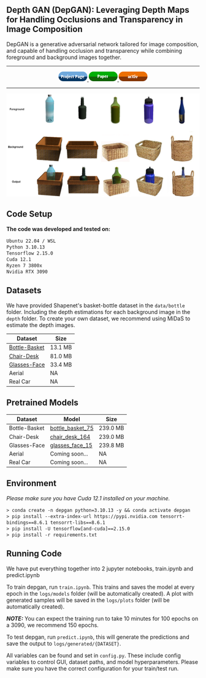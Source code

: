 ## Depth GAN (DepGAN): Leveraging Depth Maps for Handling Occlusions and Transparency in Image Composition

DepGAN is a generative adversarial network tailored for image composition, and capable of handling occlusion and transparency while combining foreground and background images together.

____________________________________________________
<div align="center">
  <a href="https://amrtsg.github.io/DepGAN/">
    <img src="https://github.com/amrtsg/DepGAN/blob/master/misc/project.png" alt="AltText">
  </a>
  <a href="https://arxiv.org/pdf/2407.11890v1">
    <img src="https://github.com/amrtsg/DepGAN/blob/master/misc/paper.png" alt="AltText">
  </a>
  <a href="https://arxiv.org/abs/2407.11890">
    <img src="https://github.com/amrtsg/DepGAN/blob/master/misc/arxiv.png" alt="AltText">
  </a>
</div>

_____________________________________________________

![alt text](https://github.com/amrtsg/DepGAN/blob/master/misc/results.jpg)
## Code Setup

**The code was developed and tested on:** <br>
```
Ubuntu 22.04 / WSL
Python 3.10.13
Tensorflow 2.15.0
Cuda 12.1
Ryzen 7 3800x
Nvidia RTX 3090
```

## Datasets

We have provided Shapenet's basket-bottle dataset in the ```data/bottle``` folder. Including the depth estimations for each background image in the ```depth``` folder.
To create your own dataset, we recommend using MiDaS to estimate the depth images.

Dataset | Size |
--- | --- |
[Bottle-Basket](https://drive.google.com/file/d/1xdrbT9aP5RvBCTyGSMiFEF1ztcG9NT_H/view?usp=drive_link) | 13.1 MB |
[Chair-Desk](https://drive.google.com/file/d/12NphGNRbpYttm3R1j60BGODZR6XegDRK/view?usp=drive_link) | 81.0 MB |
[Glasses-Face](https://drive.google.com/file/d/1HrPTLrZyLImmMUEJaDxbJnhEpt8ZiWKB/view?usp=drive_link) | 33.4 MB |
Aerial | NA |
Real Car | NA |

## Pretrained Models

Dataset | Model | Size |
--- | --- | --- |
Bottle-Basket | [bottle_basket_75](https://drive.google.com/file/d/1Jgk2CX2lxvhVznXc9CkR7TXWcq02bzAd/view?usp=drive_link) | 239.0 MB |
Chair-Desk | [chair_desk_164](https://drive.google.com/file/d/1qmmy5vO-TrVjOWNqE_C3A8xAHo11X34c/view?usp=drive_link) | 239.0 MB |
Glasses-Face | [glasses_face_15](https://drive.google.com/file/d/1L1gNnYrD-dE6SVp7el0L2wNDa0Pj1AvI/view?usp=drive_link) | 239.8 MB |
Aerial | Coming soon... | NA |
Real Car | Coming soon... | NA |

## Environment

*Please make sure you have Cuda 12.1 installed on your machine.*
```
> conda create -n depgan python=3.10.13 -y && conda activate depgan
> pip install --extra-index-url https://pypi.nvidia.com tensorrt-bindings==8.6.1 tensorrt-libs==8.6.1
> pip install -U tensorflow[and-cuda]==2.15.0
> pip install -r requirements.txt
```
## Running Code

We have put everything together into 2 jupyter notebooks, train.ipynb and predict.ipynb

To train depgan, run ```train.ipynb```. This trains and saves the model at every epoch in the ```logs/models``` folder (will be automatically created). A plot with generated samples will be saved in the ```logs/plots``` folder (will be automatically created).

<strong>*NOTE:*</strong> You can expect the training run to take 10 minutes for 100 epochs on a 3090, we recommend 150 epochs.

To test depgan, run ```predict.ipynb```, this will generate the predictions and save the output to ```logs/generated/{DATASET}```.

All variables can be found and set in ```config.py```. These include config variables to control GUI, dataset paths, and model hyperparameters. Please make sure you have the correct configuration for your train/test run.
